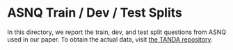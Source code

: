# ASNQ Train / Dev / Test Splits

In this directory, we report the train, dev, and test split questions from ASNQ used in our paper.
To obtain the actual data, visit [the TANDA repository](https://github.com/alexa/wqa_tanda).
